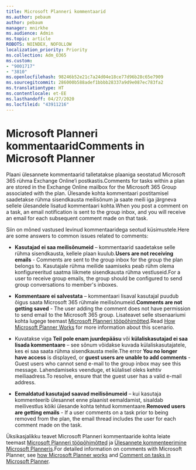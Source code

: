 ```yaml
---
title: Microsoft Planneri kommentaarid
ms.author: pebaum
author: pebaum
manager: mnirkhe
ms.audience: Admin
ms.topic: article
ROBOTS: NOINDEX, NOFOLLOW
localization_priority: Priority
ms.collection: Adm_O365
ms.custom:
- "9001717"
- "3810"
ms.openlocfilehash: 98246b52e21c7a24d04e18ce77d96b28c65e7909
ms.sourcegitcommit: 286000b588adef1bbbb28337a9d9e087ec783fa2
ms.translationtype: HT
ms.contentlocale: et-EE
ms.lasthandoff: 04/27/2020
ms.locfileid: "43911216"
---
```

# <a name="comments-in-microsoft-planner"></a><span data-ttu-id="acefe-102">Microsoft Planneri kommentaarid</span><span class="sxs-lookup"><span data-stu-id="acefe-102">Comments in Microsoft Planner</span></span>

<span data-ttu-id="acefe-103">Plaani ülesannete kommentaarid talletatakse plaaniga seostatud Microsoft 365 rühma Exchange Online’i postkastis.</span><span class="sxs-lookup"><span data-stu-id="acefe-103">Comments for tasks within a plan are stored in the Exchange Online mailbox for the Microsoft 365 Group associated with the plan.</span></span>  <span data-ttu-id="acefe-104">Ülesande kohta kommentaari postitamisel saadetakse rühma sisendkausta meilisõnum ja saate meili iga järgneva sellele ülesandele lisatud kommentaari kohta.</span><span class="sxs-lookup"><span data-stu-id="acefe-104">When you post a comment on a task, an email notification is sent to the group inbox, and you will receive an email for each subsequent comment made on that task.</span></span>

<span data-ttu-id="acefe-105">Siin on mõned vastused levinud kommentaaridega seotud küsimustele.</span><span class="sxs-lookup"><span data-stu-id="acefe-105">Here are some answers to common issues related to comments:</span></span>

- <span data-ttu-id="acefe-106">**Kasutajad ei saa meilisõnumeid** – kommentaarid saadetakse selle rühma sisendkausta, kellele plaan kuulub.</span><span class="sxs-lookup"><span data-stu-id="acefe-106">**Users are not receiving emails** - Comments are sent to the group inbox for the group the plan belongs to.</span></span> <span data-ttu-id="acefe-107">Kasutajale rühma meilide saamiseks peab rühm olema konfigureeritud saatma liikmete sisendkausta rühma vestluseid.</span><span class="sxs-lookup"><span data-stu-id="acefe-107">For a user to receive group emails, the group should be configured to send group conversations to member's inboxes.</span></span>

- <span data-ttu-id="acefe-108">**Kommentaare ei salvestata** – kommentaari lisaval kasutajal puudub õigus saata Microsoft 365 rühmale meilisõnumeid.</span><span class="sxs-lookup"><span data-stu-id="acefe-108">**Comments are not getting saved** -  The user adding the comment does not have permission to send email to the Microsoft 365 group.</span></span> <span data-ttu-id="acefe-109">Lisateavet selle stsenaariumi kohta lugege teemast [Microsoft Planneri tööpõhimõtted](https://techcommunity.microsoft.com/t5/planner-blog/how-microsoft-planner-works/ba-p/1214736).</span><span class="sxs-lookup"><span data-stu-id="acefe-109">Read [How Microsoft Planner Works](https://techcommunity.microsoft.com/t5/planner-blog/how-microsoft-planner-works/ba-p/1214736) for more information about this scenario.</span></span>

- <span data-ttu-id="acefe-110">Kuvatakse viga **Teil pole enam juurdepääsu** või **külaliskasutajad ei saa lisada kommentaare** – see sõnum võidakse kuvada külaliskasutajatele, kes ei saa saata rühma sisendkausta meile.</span><span class="sxs-lookup"><span data-stu-id="acefe-110">The error **You no longer have access** is displayed, or **guest users are unable to add comments** - Guest users who cannot send e-mail to the group inbox may see this message.</span></span> <span data-ttu-id="acefe-111">Lahendamiseks veenduge, et külalisel oleks kehtiv meiliaadress.</span><span class="sxs-lookup"><span data-stu-id="acefe-111">To resolve, ensure that the guest user has a valid e-mail address.</span></span>

- <span data-ttu-id="acefe-112">**Eemaldatud kasutajad saavad meilisõnumeid** – kui kasutaja kommenteerib ülesannet enne plaanist eemaldamist, sisaldab meilivestlus kõiki ülesande kohta tehtud kommentaare.</span><span class="sxs-lookup"><span data-stu-id="acefe-112">**Removed users are getting emails** -  If a user comments on a task prior to being removed from the plan, the email thread includes the user for each comment made on the task.</span></span>

<span data-ttu-id="acefe-113">Üksikasjalikku teavet Microsoft Planneri kommentaaride kohta leiate teemast [Microsoft Planneri tööpõhimõtted](https://techcommunity.microsoft.com/t5/planner-blog/how-microsoft-planner-works/ba-p/1214736) ja [Ülesannete kommenteerimine Microsoft Planneris](https://support.microsoft.com/office/comment-on-tasks-in-microsoft-planner-fd4aedde-7785-4cd0-96ee-122fbc9140e1).</span><span class="sxs-lookup"><span data-stu-id="acefe-113">For detailed information on comments with Microsoft Planner, see [how Microsoft Planner works](https://techcommunity.microsoft.com/t5/planner-blog/how-microsoft-planner-works/ba-p/1214736) and [Comment on tasks in Microsoft Planner](https://support.microsoft.com/office/comment-on-tasks-in-microsoft-planner-fd4aedde-7785-4cd0-96ee-122fbc9140e1).</span></span>
